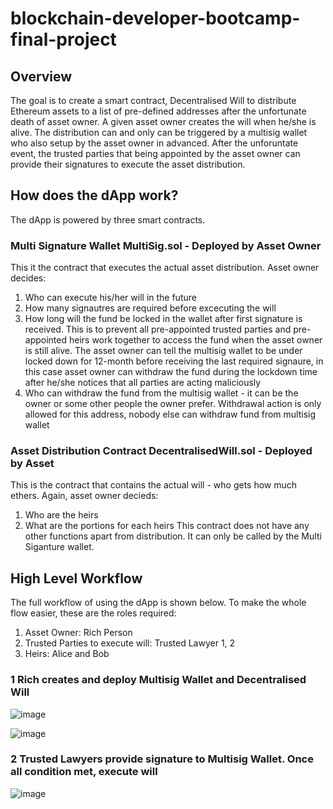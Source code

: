 # blockchain-developer-bootcamp-final-project
## Overview
The goal is to create a smart contract, Decentralised Will to distribute Ethereum assets to a list of pre-defined addresses after the unfortunate death of asset owner. A given asset owner creates the will when he/she is alive. The distribution can and only can be triggered by a multisig wallet who also setup by the asset owner in advanced. After the unforuntate event, the trusted parties that being appointed by the asset owner can provide their signatures to execute the asset distribution.

## How does the dApp work?
The dApp is powered by three smart contracts. 
### Multi Signature Wallet MultiSig.sol - Deployed by Asset Owner
This it the contract that executes the actual asset distribution. Asset owner decides: 
1. Who can execute his/her will in the future
2. How many signautres are required before excecuting the will
3. How long will the fund be locked in the wallet after first signature is received. This is to prevent all pre-appointed trusted parties and pre-appointed heirs work together to access the fund when the asset owner is still alive. The asset owner can tell the multisig wallet to be under locked down for 12-month before receiving the last required signaure, in this case asset owner can withdraw the fund during the lockdown time after he/she notices that all parties are acting maliciously
4. Who can withdraw the fund from the multisig wallet - it can be the owner or some other people the owner prefer. Withdrawal action is only allowed for this address, nobody else can withdraw fund from multisig wallet

### Asset Distribution Contract DecentralisedWill.sol - Deployed by Asset
This is the contract that contains the actual will - who gets how much ethers. Again, asset owner decieds:
1. Who are the heirs
2. What are the portions for each heirs
This contract does not have any other functions apart from distribution. It can only be called by the Multi Siganture wallet.

## High Level Workflow
The full workflow of using the dApp is shown below. To make the whole flow easier, these are the roles required:
1. Asset Owner: Rich Person
2. Trusted Parties to execute will: Trusted Lawyer 1, 2
3. Heirs: Alice and Bob
### 1 Rich creates and deploy Multisig Wallet and Decentralised Will

![image](https://user-images.githubusercontent.com/50827444/148706324-9f29b9d1-9991-4e1b-b6c4-3e8bd88172d2.png)

![image](https://user-images.githubusercontent.com/50827444/148706330-a92d0a9c-9335-4f9a-8b9a-89a367eacdb2.png)

### 2 Trusted Lawyers provide signature to Multisig Wallet. Once all condition met, execute will

![image](https://user-images.githubusercontent.com/50827444/148705974-69d87201-0e29-4582-bfda-c261860f3a28.png)



